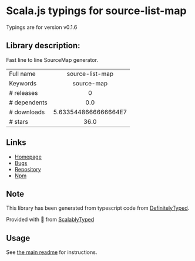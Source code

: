 
# Scala.js typings for source-list-map

Typings are for version v0.1.6

## Library description:
Fast line to line SourceMap generator.

|                    |                 |
| ------------------ | :-------------: |
| Full name          | source-list-map |
| Keywords           | source-map |
| # releases         | 0 |
| # dependents       | 0.0 |
| # downloads        | 5.6335448666666664E7 |
| # stars            | 36.0 |

## Links
- [Homepage](https://github.com/webpack/source-list-map)
- [Bugs](https://github.com/webpack/source-list-map/issues)
- [Repository](https://github.com/webpack/source-list-map)
- [Npm](https://www.npmjs.com/package/source-list-map)
    


## Note
This library has been generated from typescript code from [DefinitelyTyped](https://definitelytyped.org).

Provided with :purple_heart: from [ScalablyTyped](https://github.com/oyvindberg/ScalablyTyped)

## Usage
See [the main readme](../../readme.md) for instructions.


